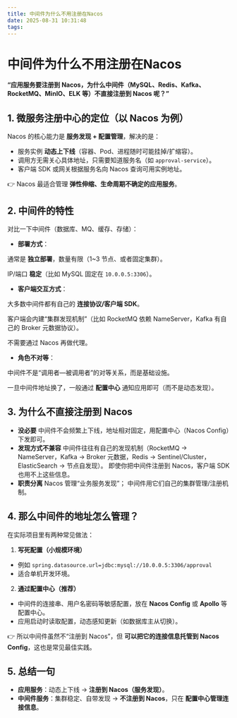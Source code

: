 ```yaml
---
title: 中间件为什么不用注册在Nacos
date: 2025-08-31 10:31:48
tags:
---
```


# 中间件为什么不用注册在Nacos


**“应用服务要注册到 Nacos，为什么中间件（MySQL、Redis、Kafka、RocketMQ、MinIO、ELK 等）不直接注册到 Nacos 呢？”**

<!--more-->

## 1. 微服务注册中心的定位（以 Nacos 为例）


Nacos 的核心能力是 **服务发现 + 配置管理**，解决的是：


- 服务实例 **动态上下线**（容器、Pod、进程随时可能挂掉/扩缩容）。
- 调用方无需关心具体地址，只需要知道服务名（如 `approval-service`）。
- 客户端 SDK 或网关根据服务名向 Nacos 查询可用实例地址。

👉 Nacos 最适合管理 **弹性伸缩、生命周期不确定的应用服务**。



## 2. 中间件的特性


对比一下中间件（数据库、MQ、缓存、存储）：


- **部署方式**：


通常是 **独立部署**，数量有限（1~3 节点、或者固定集群）。


IP/端口 **稳定**（比如 MySQL 固定在 `10.0.0.5:3306`）。
- **客户端交互方式**：


大多数中间件都有自己的 **连接协议/客户端 SDK**。


客户端会内建“集群发现机制”（比如 RocketMQ 依赖 NameServer，Kafka 有自己的 Broker 元数据协议）。


不需要通过 Nacos 再做代理。
- **角色不对等**：


中间件不是“调用者—被调用者”的对等关系，而是基础设施。


一旦中间件地址换了，一般通过 **配置中心** 通知应用即可（而不是动态发现）。


## 3. 为什么不直接注册到 Nacos


- **没必要**
中间件不会频繁上下线，地址相对固定，用配置中心（Nacos Config）下发即可。
- **发现方式不兼容**
中间件往往有自己的发现机制（RocketMQ → NameServer，Kafka → Broker 元数据，Redis → Sentinel/Cluster，ElasticSearch → 节点自发现）。
即使你把中间件注册到 Nacos，客户端 SDK 也用不上这些信息。
- **职责分离**
Nacos 管理“业务服务发现”；
中间件用它们自己的集群管理/注册机制。


## 4. 那么中间件的地址怎么管理？


在实际项目里有两种常见做法：


1. **写死配置（小规模环境）**

- 例如 `spring.datasource.url=jdbc:mysql://10.0.0.5:3306/approval`
- 适合单机开发环境。
2. **通过配置中心（推荐）**

- 中间件的连接串、用户名密码等敏感配置，放在 **Nacos Config** 或 **Apollo** 等配置中心。
- 应用启动时读取配置，动态感知更新（如数据库主从切换）。

👉 所以中间件虽然不“注册到 Nacos”，但 **可以把它的连接信息托管到 Nacos Config**，这也是常见最佳实践。



## 5. 总结一句


- **应用服务**：动态上下线 → **注册到 Nacos（服务发现）**。
- **中间件服务**：集群稳定、自带发现 → **不注册到 Nacos**，只在 **配置中心管理连接信息**。
